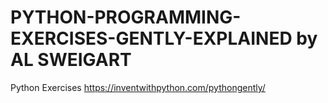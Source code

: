 # PYTHON-PROGRAMMING-EXERCISES-GENTLY-EXPLAINED by AL SWEIGART
Python Exercises
https://inventwithpython.com/pythongently/
